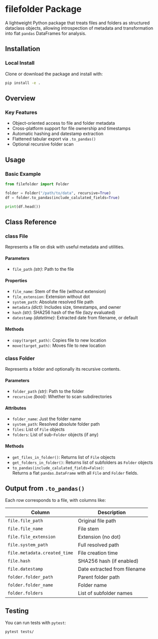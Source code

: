 # filefolder Package

A lightweight Python package that treats files and folders as structured dataclass objects, allowing introspection of metadata and transformation into flat `pandas` DataFrames for analysis.

## Installation

### Local Install

Clone or download the package and install with:

```bash
pip install -e .
```

## Overview

### Key Features

- Object-oriented access to file and folder metadata
- Cross-platform support for file ownership and timestamps
- Automatic hashing and datestamp extraction
- Flattened tabular export via `.to_pandas()`
- Optional recursive folder scan

## Usage

### Basic Example

```python
from filefolder import Folder

folder = Folder("/path/to/data", recursive=True)
df = folder.to_pandas(include_calulated_fields=True)

print(df.head())
```

## Class Reference

### class File

Represents a file on disk with useful metadata and utilities.

#### Parameters

- `file_path` *(str)*: Path to the file

#### Properties

- `file_name`: Stem of the file (without extension)
- `file_extension`: Extension without dot
- `system_path`: Absolute resolved file path
- `metadata` *(dict)*: Includes size, timestamps, and owner
- `hash` *(str)*: SHA256 hash of the file (lazy evaluated)
- `datestamp` *(datetime)*: Extracted date from filename, or default

#### Methods

- `copy(target_path)`: Copies file to new location
- `move(target_path)`: Moves file to new location

### class Folder

Represents a folder and optionally its recursive contents.

#### Parameters

- `folder_path` *(str)*: Path to the folder
- `recursive` *(bool)*: Whether to scan subdirectories

#### Attributes

- `folder_name`: Just the folder name
- `system_path`: Resolved absolute folder path
- `files`: List of `File` objects
- `folders`: List of sub-`Folder` objects (if any)

#### Methods

- `get_files_in_folder()`: Returns list of `File` objects
- `get_folders_in_folder()`: Returns list of subfolders as `Folder` objects
- `to_pandas(include_calulated_fields=False)`:  
  Returns a flat `pandas.DataFrame` with all `File` and `Folder` fields.

## Output from `.to_pandas()`

Each row corresponds to a file, with columns like:

| Column                       | Description                               |
|-----------------------------|-------------------------------------------|
| `file.file_path`            | Original file path                        |
| `file.file_name`            | File stem                                 |
| `file.file_extension`       | Extension (no dot)                        |
| `file.system_path`          | Full resolved path                        |
| `file.metadata.created_time`| File creation time                        |
| `file.hash`                 | SHA256 hash (if enabled)                  |
| `file.datestamp`            | Date extracted from filename              |
| `folder.folder_path`        | Parent folder path                        |
| `folder.folder_name`        | Folder name                               |
| `folder.folders`            | List of subfolder names                   |

## Testing

You can run tests with `pytest`:

```bash
pytest tests/
```